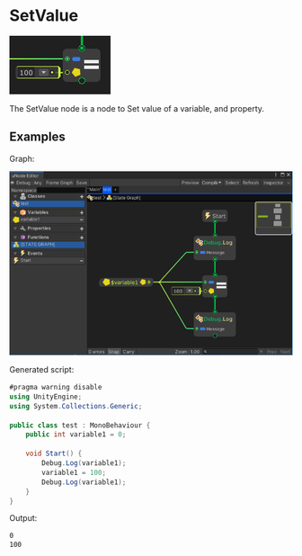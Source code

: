 # SetValue

![](../../images/node-reference/set.png)

The SetValue node is a node to Set value of a variable, and property.

## Examples

Graph:

![](../../images/node-reference/set_example1.PNG)

Generated script:
```cs
#pragma warning disable
using UnityEngine;
using System.Collections.Generic;

public class test : MonoBehaviour {
	public int variable1 = 0;

	void Start() {
		Debug.Log(variable1);
		variable1 = 100;
		Debug.Log(variable1);
	}
}
```

Output:
```
0
100
```